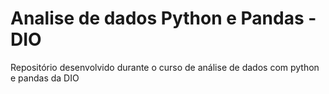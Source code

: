 # Analise de dados Python e Pandas - DIO
Repositório desenvolvido durante o curso de análise de dados com python e pandas da DIO
